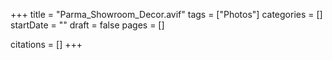 +++
title = "Parma_Showroom_Decor.avif"
tags = ["Photos"]
categories = []
startDate = ""
draft = false
pages = []

citations = []
+++

